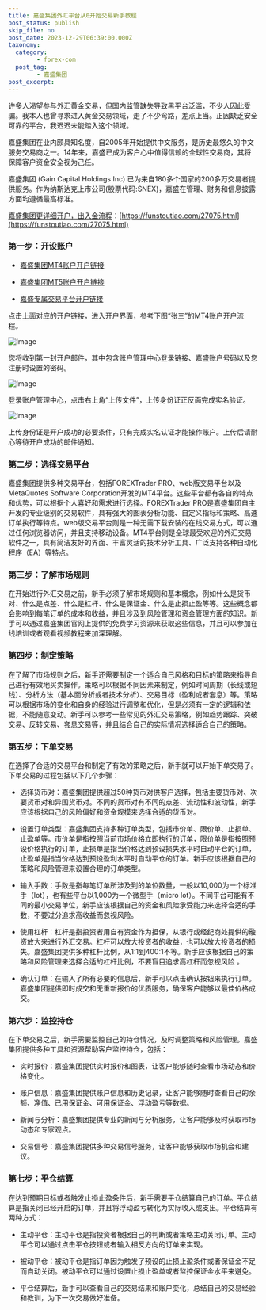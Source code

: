 ```yaml
---
title: 嘉盛集团外汇平台从0开始交易新手教程
post_status: publish
skip_file: no
post_date: 2023-12-29T06:39:00.000Z
taxonomy:
  category:
        - forex-com
  post_tag:
        - 嘉盛集团
post_excerpt: 
---
```

许多人渴望参与外汇黄金交易，但国内监管缺失导致黑平台泛滥，不少人因此受骗。我本人也曾寻求进入黄金交易领域，走了不少弯路，差点上当。正因缺乏安全可靠的平台，我迟迟未能踏入这个领域。

嘉盛集团在业内颇具知名度，自2005年开始提供中文服务，是历史最悠久的中文服务交易商之一。14年来，嘉盛已成为客户心中值得信赖的全球性交易商，其将保障客户资金安全视为己任。

嘉盛集团 (Gain Capital Holdings Inc) 已为来自180多个国家的200多万交易者提供服务。作为纳斯达克上市公司(股票代码:SNEX)，嘉盛在管理、财务和信息披露方面均遵循最高标准。

[嘉盛集团更详细开户，出入金流程](https://funstoutiao.com/27075.html)：[https://funstoutiao.com/27075.html](https://funstoutiao.com/27075.html)

### 第一步：开设账户

* [嘉盛集团MT4账户开户链接](https://s.ssgg.net/jsmt4)

* [嘉盛集团MT5账户开户链接](https://s.ssgg.net/jsmt5)

* [嘉盛专属交易平台开户链接](https://s.ssgg.net/js)

点击上面对应的开户链接，进入开户界面，参考下图“张三”的MT4账户开户流程。

![Image](https://prod-files-secure.s3.us-west-2.amazonaws.com/39ed1227-6d7d-4570-be36-9ccd4a2c4241/7a167aea-686b-400d-af59-4e18eb607a40/640.png?X-Amz-Algorithm=AWS4-HMAC-SHA256&X-Amz-Content-Sha256=UNSIGNED-PAYLOAD&X-Amz-Credential=ASIAZI2LB4664J7MJTI2%2F20251016%2Fus-west-2%2Fs3%2Faws4_request&X-Amz-Date=20251016T161310Z&X-Amz-Expires=3600&X-Amz-Security-Token=IQoJb3JpZ2luX2VjEOj%2F%2F%2F%2F%2F%2F%2F%2F%2F%2FwEaCXVzLXdlc3QtMiJGMEQCIAOYrr64auEjyhtiFnUFcEkxnvHALQY0r8i9Ya0XrQJEAiB6A6k8smhLhRy1ydcLvX7%2Fxh9m7pZxKdTUwkMdaxL6fyqIBAiR%2F%2F%2F%2F%2F%2F%2F%2F%2F%2F8BEAAaDDYzNzQyMzE4MzgwNSIMdaHuJGsnAsKjn5hKKtwD21%2FNpahJC7QQuWc2gl3wrX0S6SwBLF4kNYaM9tu7psjnLuowV8Ogmovm2iSM4wUYkWqDp3jebGTri07XueXloEUPBlq%2FKSdQFx3aAkOuhj8ZR0MwT7uy4b1cbNqYBE9gIYNjoe9AGB2qK5eR%2BoKUB4yuNj5D8MUv%2FEqv1l36IbnBPnaU%2FOtOgllDZBkQOkzlSJ4PoBBJ22%2B1LFbXCDwSrbGWeeIkxHlP7lhkHq%2Bd%2Bf8rp3GwABz28YTfUAS4U92W5sn2TlNlMiV7wh5Wz15kCZ9fI%2BTY6tXGmbX7LQKXhNGF3z%2FLATOhsLIY%2Bro0kGoAS5%2FuqZkmNObmk0E6r3yGKdnpgf6YCLFHrvVqeJU6cfqBWK%2B3i7TkAuqDf3JTRAsFkLv1MBgXB5bQewOkh7Cwnvrmc1WXIZqAY%2Bdsh9AuCRQxzOfyEbRZ2ch35VrUKgSKDkXdoLf5UyUjAJM0QJGtblre9WabYHqQt7Ij2hTURpw4ALF2%2Bk2FqC%2Bp0Va7EJLr078Vf2Clyc%2BgB4ZKq5umu72VmnSiiI%2FLmzene2DyrXNilSDrwhBvUnCmfU0S0rVD6HV%2FOBCoqhBC06ASJkIpWyf8i5pUkEM4zKmhK6Qq0avE61Vz%2F7Ogp31mf1wwvq7ExwY6pgFXuovHMCwJbyEEK72xp0TZRtObK0OgTyT4mMwR8xIohncsaxOIJvxasP6YqxN5UJxfNAE6YQ7WX0WbXXmKCSiOtt26ZADH9eTwPg7m5XofGrz756gUR0rjQ32f%2BeTB87ZMXWlrnQf5J2ckyUVbmxcl20kjcjh2N0Td6t44oMYeHoaeZMX0wCSykfjtqRR%2BiIe7%2BTmUxpT58HI1m2m0V0MHcbjjBsgn&X-Amz-Signature=e3ff8538ae1c49e4c94aa05c318b6ed599120f231760d84255de78bcc9bdd0cb&X-Amz-SignedHeaders=host&x-amz-checksum-mode=ENABLED&x-id=GetObject)

您将收到第一封开户邮件，其中包含账户管理中心登录链接、嘉盛账户号码以及您注册时设置的密码。

![Image](https://prod-files-secure.s3.us-west-2.amazonaws.com/39ed1227-6d7d-4570-be36-9ccd4a2c4241/eaa1c6b3-2877-4284-a0e1-530e222c27fb/image.png?X-Amz-Algorithm=AWS4-HMAC-SHA256&X-Amz-Content-Sha256=UNSIGNED-PAYLOAD&X-Amz-Credential=ASIAZI2LB4664J7MJTI2%2F20251016%2Fus-west-2%2Fs3%2Faws4_request&X-Amz-Date=20251016T161310Z&X-Amz-Expires=3600&X-Amz-Security-Token=IQoJb3JpZ2luX2VjEOj%2F%2F%2F%2F%2F%2F%2F%2F%2F%2FwEaCXVzLXdlc3QtMiJGMEQCIAOYrr64auEjyhtiFnUFcEkxnvHALQY0r8i9Ya0XrQJEAiB6A6k8smhLhRy1ydcLvX7%2Fxh9m7pZxKdTUwkMdaxL6fyqIBAiR%2F%2F%2F%2F%2F%2F%2F%2F%2F%2F8BEAAaDDYzNzQyMzE4MzgwNSIMdaHuJGsnAsKjn5hKKtwD21%2FNpahJC7QQuWc2gl3wrX0S6SwBLF4kNYaM9tu7psjnLuowV8Ogmovm2iSM4wUYkWqDp3jebGTri07XueXloEUPBlq%2FKSdQFx3aAkOuhj8ZR0MwT7uy4b1cbNqYBE9gIYNjoe9AGB2qK5eR%2BoKUB4yuNj5D8MUv%2FEqv1l36IbnBPnaU%2FOtOgllDZBkQOkzlSJ4PoBBJ22%2B1LFbXCDwSrbGWeeIkxHlP7lhkHq%2Bd%2Bf8rp3GwABz28YTfUAS4U92W5sn2TlNlMiV7wh5Wz15kCZ9fI%2BTY6tXGmbX7LQKXhNGF3z%2FLATOhsLIY%2Bro0kGoAS5%2FuqZkmNObmk0E6r3yGKdnpgf6YCLFHrvVqeJU6cfqBWK%2B3i7TkAuqDf3JTRAsFkLv1MBgXB5bQewOkh7Cwnvrmc1WXIZqAY%2Bdsh9AuCRQxzOfyEbRZ2ch35VrUKgSKDkXdoLf5UyUjAJM0QJGtblre9WabYHqQt7Ij2hTURpw4ALF2%2Bk2FqC%2Bp0Va7EJLr078Vf2Clyc%2BgB4ZKq5umu72VmnSiiI%2FLmzene2DyrXNilSDrwhBvUnCmfU0S0rVD6HV%2FOBCoqhBC06ASJkIpWyf8i5pUkEM4zKmhK6Qq0avE61Vz%2F7Ogp31mf1wwvq7ExwY6pgFXuovHMCwJbyEEK72xp0TZRtObK0OgTyT4mMwR8xIohncsaxOIJvxasP6YqxN5UJxfNAE6YQ7WX0WbXXmKCSiOtt26ZADH9eTwPg7m5XofGrz756gUR0rjQ32f%2BeTB87ZMXWlrnQf5J2ckyUVbmxcl20kjcjh2N0Td6t44oMYeHoaeZMX0wCSykfjtqRR%2BiIe7%2BTmUxpT58HI1m2m0V0MHcbjjBsgn&X-Amz-Signature=2a86860185c79df0720c2a45d1cd264f23ed53fb87b9f25c7c8a92cbb0db6e1c&X-Amz-SignedHeaders=host&x-amz-checksum-mode=ENABLED&x-id=GetObject)

登录账户管理中心，点击右上角“上传文件”，上传身份证正反面完成实名验证。

![Image](https://prod-files-secure.s3.us-west-2.amazonaws.com/39ed1227-6d7d-4570-be36-9ccd4a2c4241/54090639-09fc-46b4-a135-e0289f707147/image.png?X-Amz-Algorithm=AWS4-HMAC-SHA256&X-Amz-Content-Sha256=UNSIGNED-PAYLOAD&X-Amz-Credential=ASIAZI2LB4664J7MJTI2%2F20251016%2Fus-west-2%2Fs3%2Faws4_request&X-Amz-Date=20251016T161310Z&X-Amz-Expires=3600&X-Amz-Security-Token=IQoJb3JpZ2luX2VjEOj%2F%2F%2F%2F%2F%2F%2F%2F%2F%2FwEaCXVzLXdlc3QtMiJGMEQCIAOYrr64auEjyhtiFnUFcEkxnvHALQY0r8i9Ya0XrQJEAiB6A6k8smhLhRy1ydcLvX7%2Fxh9m7pZxKdTUwkMdaxL6fyqIBAiR%2F%2F%2F%2F%2F%2F%2F%2F%2F%2F8BEAAaDDYzNzQyMzE4MzgwNSIMdaHuJGsnAsKjn5hKKtwD21%2FNpahJC7QQuWc2gl3wrX0S6SwBLF4kNYaM9tu7psjnLuowV8Ogmovm2iSM4wUYkWqDp3jebGTri07XueXloEUPBlq%2FKSdQFx3aAkOuhj8ZR0MwT7uy4b1cbNqYBE9gIYNjoe9AGB2qK5eR%2BoKUB4yuNj5D8MUv%2FEqv1l36IbnBPnaU%2FOtOgllDZBkQOkzlSJ4PoBBJ22%2B1LFbXCDwSrbGWeeIkxHlP7lhkHq%2Bd%2Bf8rp3GwABz28YTfUAS4U92W5sn2TlNlMiV7wh5Wz15kCZ9fI%2BTY6tXGmbX7LQKXhNGF3z%2FLATOhsLIY%2Bro0kGoAS5%2FuqZkmNObmk0E6r3yGKdnpgf6YCLFHrvVqeJU6cfqBWK%2B3i7TkAuqDf3JTRAsFkLv1MBgXB5bQewOkh7Cwnvrmc1WXIZqAY%2Bdsh9AuCRQxzOfyEbRZ2ch35VrUKgSKDkXdoLf5UyUjAJM0QJGtblre9WabYHqQt7Ij2hTURpw4ALF2%2Bk2FqC%2Bp0Va7EJLr078Vf2Clyc%2BgB4ZKq5umu72VmnSiiI%2FLmzene2DyrXNilSDrwhBvUnCmfU0S0rVD6HV%2FOBCoqhBC06ASJkIpWyf8i5pUkEM4zKmhK6Qq0avE61Vz%2F7Ogp31mf1wwvq7ExwY6pgFXuovHMCwJbyEEK72xp0TZRtObK0OgTyT4mMwR8xIohncsaxOIJvxasP6YqxN5UJxfNAE6YQ7WX0WbXXmKCSiOtt26ZADH9eTwPg7m5XofGrz756gUR0rjQ32f%2BeTB87ZMXWlrnQf5J2ckyUVbmxcl20kjcjh2N0Td6t44oMYeHoaeZMX0wCSykfjtqRR%2BiIe7%2BTmUxpT58HI1m2m0V0MHcbjjBsgn&X-Amz-Signature=d061b9ce8be17aadd2aea50a6b8f811b0dd36aa8d8eda752d46827938165d6f1&X-Amz-SignedHeaders=host&x-amz-checksum-mode=ENABLED&x-id=GetObject)

上传身份证是开户成功的必要条件，只有完成实名认证才能操作账户。上传后请耐心等待开户成功的邮件通知。

### 第二步：选择交易平台

嘉盛集团提供多种交易平台，包括FOREXTrader PRO、web版交易平台以及MetaQuotes Software Corporation开发的MT4平台。这些平台都有各自的特点和优势，可以根据个人喜好和需求进行选择。FOREXTrader PRO是嘉盛集团自主开发的专业级别的交易软件，具有强大的图表分析功能、自定义指标和策略、高速订单执行等特点。web版交易平台则是一种无需下载安装的在线交易方式，可以通过任何浏览器访问，并且支持移动设备。MT4平台则是全球最受欢迎的外汇交易软件之一，具有简洁友好的界面、丰富灵活的技术分析工具、广泛支持各种自动化程序（EA）等特点。

### 第三步：了解市场规则

在开始进行外汇交易之前，新手必须了解市场规则和基本概念，例如什么是货币对、什么是点差、什么是杠杆、什么是保证金、什么是止损止盈等等。这些概念都会影响到每笔订单的成本和收益，并且涉及到风险管理和资金管理方面的知识。新手可以通过嘉盛集团官网上提供的免费学习资源来获取这些信息，并且可以参加在线培训或者观看视频教程来加深理解。

### 第四步：制定策略

在了解了市场规则之后，新手还需要制定一个适合自己风格和目标的策略来指导自己进行有效地买卖操作。策略可以根据不同因素来制定，例如时间周期（长线或短线）、分析方法（基本面分析或者技术分析）、交易目标（盈利或者套息）等。策略可以根据市场的变化和自身的经验进行调整和优化，但是必须有一定的逻辑和依据，不能随意变动。新手可以参考一些常见的外汇交易策略，例如趋势跟踪、突破交易、反转交易、套息交易等，并且结合自己的实际情况选择适合自己的策略。

### 第五步：下单交易

在选择了合适的交易平台和制定了有效的策略之后，新手就可以开始下单交易了。下单交易的过程包括以下几个步骤：

* 选择货币对：嘉盛集团提供超过50种货币对供客户选择，包括主要货币对、次要货币对和异国货币对。不同的货币对有不同的点差、流动性和波动性，新手应该根据自己的风险偏好和资金规模来选择合适的货币对。

* 设置订单类型：嘉盛集团支持多种订单类型，包括市价单、限价单、止损单、止盈单等。市价单是指按照当前市场价格立即执行的订单，限价单是指按照预设价格执行的订单，止损单是指当价格达到预设损失水平时自动平仓的订单，止盈单是指当价格达到预设盈利水平时自动平仓的订单。新手应该根据自己的策略和风险管理来设置合理的订单类型。

* 输入手数：手数是指每笔订单所涉及到的单位数量，一般以10,000为一个标准手（lot），也有些平台以1,000为一个微型手（micro lot）。不同平台可能有不同的最小交易单位，新手应该根据自己的资金和风险承受能力来选择合适的手数，不要过分追求高收益而忽视风险。

* 使用杠杆：杠杆是指投资者用自有资金作为担保，从银行或经纪商处提供的融资放大来进行外汇交易。杠杆可以放大投资者的收益，也可以放大投资者的损失。嘉盛集团提供多种杠杆比例，从1:1到400:1不等。新手应该根据自己的策略和风险管理来选择合适的杠杆比例，不要盲目追求高杠杆而忽视风险 。

* 确认订单：在输入了所有必要的信息后，新手可以点击确认按钮来执行订单。嘉盛集团提供即时成交和无重新报价的优质服务，确保客户能够以最佳价格成交。

### 第六步：监控持仓

在下单交易之后，新手需要监控自己的持仓情况，及时调整策略和风险管理。嘉盛集团提供多种工具和资源帮助客户监控持仓，包括：

* 实时报价：嘉盛集团提供实时报价和图表，让客户能够随时查看市场动态和价格变化。

* 账户信息：嘉盛集团提供账户信息和历史记录，让客户能够随时查看自己的余额、净值、已用保证金、可用保证金、浮动盈亏等数据。

* 新闻与分析：嘉盛集团提供专业的新闻与分析服务，让客户能够及时获取市场动态和专家观点。

* 交易信号：嘉盛集团提供多种交易信号服务，让客户能够获取市场机会和建议。

### 第七步：平仓结算

在达到预期目标或者触发止损止盈条件后，新手需要平仓结算自己的订单。平仓结算是指关闭已经开启的订单，并且将浮动盈亏转化为实际收入或支出。平仓结算有两种方式：

* 主动平仓：主动平仓是指投资者根据自己的判断或者策略主动关闭订单。主动平仓可以通过点击平仓按钮或者输入相反方向的订单来实现。

* 被动平仓：被动平仓是指订单因为触发了预设的止损止盈条件或者保证金不足而自动关闭。被动平仓可以通过设置止损止盈单或者监控保证金水平来避免。

* 平仓结算后，新手可以查看自己的交易结果和账户变化，总结自己的交易经验和教训，为下一次交易做好准备。